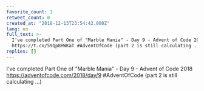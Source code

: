 ```yaml
---
favorite_count: 1
retweet_count: 0
created_at: "2018-12-13T23:54:42.000Z"
lang: en
full_text: >-
  I've completed Part One of "Marble Mania" - Day 9 - Advent of Code 2018
  https://t.co/59Qp8HWKaT #AdventOfCode (part 2 is still calculating ...)
replies: []
---
```


I've completed Part One of "Marble Mania" - Day 9 - Advent of Code 2018
<https://adventofcode.com/2018/day/9> #AdventOfCode (part 2 is still calculating
...)

